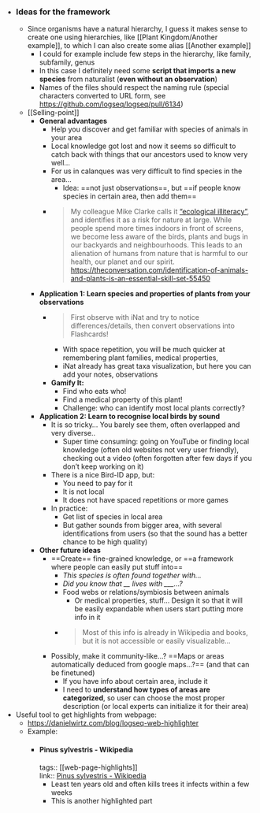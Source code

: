 - ### Ideas for the framework
	- Since organisms have a natural hierarchy, I guess it makes sense to create one using hierarchies, like [[Plant Kingdom/Another example]], to which I can also create some alias [[Another example]]
		- I could for example include few steps in the hierarchy, like family, subfamily, genus
		- In this case I definitely need some **script that imports a new species** from naturalist (**even without an observation**)
		- Names of the files should respect the naming rule (special characters converted to URL form, see https://github.com/logseq/logseq/pull/6134)
	- [[Selling-point]]
		- **General advantages**
			- Help you discover and get familiar with species of animals in your area
			- Local knowledge got lost and now it seems so difficult to catch back with things that our ancestors used to know very well…
			- For us in calanques was very difficult to find species in the area…
				- Idea: ==not just observations==, but ==if people know species in certain area, then add them==
			- > My colleague Mike Clarke calls it [“ecological illiteracy”](http://www.latrobe.edu.au/big-fat-ideas/latest-episodes/ecological-illiteracy), and identifies it as a risk for nature at large. While people spend more times indoors in front of screens, we become less aware of the birds, plants and bugs in our backyards and neighbourhoods. This leads to an alienation of humans from nature that is harmful to our health, our planet and our spirit.
			  https://theconversation.com/identification-of-animals-and-plants-is-an-essential-skill-set-55450
		- **Application 1: Learn species and properties of plants from your observations**
			- > First observe with iNat and try to notice differences/details, then convert observations into Flashcards!
				- With space repetition, you will be much quicker at remembering plant families, medical properties,
				- iNat already has great taxa visualization, but here you can add your notes, observations
			- **Gamify It:**
				- Find who eats who!
				- Find a medical property of this plant!
				- Challenge: who can identify most local plants correctly?
		- **Application 2: Learn to recognise local birds by sound**
			- It is so tricky… You barely see them, often overlapped and very diverse..
				- Super time consuming: going on YouTube or finding local knowledge (often old websites not very user friendly), checking out a video (often forgotten after few days if you don’t keep working on it)
			- There is a nice Bird-ID app, but:
				- You need to pay for it
				- It is not local
				- It does not have spaced repetitions or more games
			- In practice:
				- Get list of species in local area
				- But gather sounds from bigger area, with several identifications from users (so that the sound has a better chance to be high quality)
		- **Other future ideas**
			- ==Create== fine-grained knowledge, or ==a framework where people can easily put stuff into==
				- *This species is often found together with…*
				- *Did you know that __ lives with ___…?*
				- Food webs or relations/symbiosis between animals
					- Or medical properties, stuff… Design it so that it will be easily expandable when users start putting more info in it
				- > Most of this info is already in Wikipedia and books, but it is not accessible or easily visualizable…
			- Possibly, make it community-like…? ==Maps or areas automatically deduced from google maps…?== (and that can be finetuned)
				- If you have info about certain area, include it
				- I need to **understand how types of areas are categorized**, so user can choose the most proper description (or local experts can initialize it for their area)
- Useful tool to get highlights from webpage:
	- https://danielwirtz.com/blog/logseq-web-highlighter
	- Example:
		- #### Pinus sylvestris - Wikipedia
		  tags:: [[web-page-highlights]]  
		  link:: [Pinus sylvestris - Wikipedia](https://en.wikipedia.org/wiki/Pinus_sylvestris)
			- Least ten years old and often kills trees it infects within a few weeks
			- This is another highlighted part